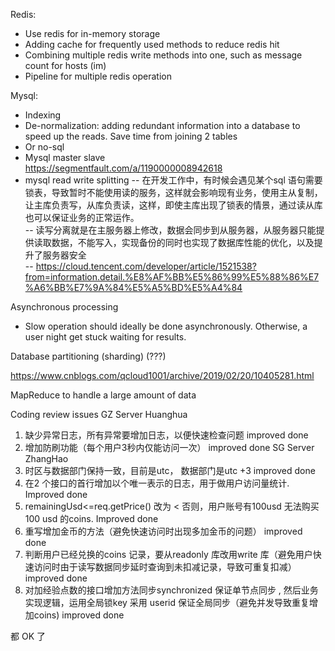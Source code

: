 Redis: 
- Use redis for in-memory storage
- Adding cache for frequently used methods to reduce redis hit
- Combining multiple redis write methods into one, such as message count for hosts (im)
- Pipeline for multiple redis operation

Mysql:
- Indexing
- De-normalization: adding redundant information into a database to speed up the reads. Save time from joining 2 tables
- Or no-sql
- Mysql master slave  
  https://segmentfault.com/a/1190000008942618  
- mysql read write splitting 
-- 在开发工作中，有时候会遇见某个sql 语句需要锁表，导致暂时不能使用读的服务，这样就会影响现有业务，使用主从复制，让主库负责写，从库负责读，这样，即使主库出现了锁表的情景，通过读从库也可以保证业务的正常运作。   
-- 读写分离就是在主服务器上修改，数据会同步到从服务器，从服务器只能提供读取数据，不能写入，实现备份的同时也实现了数据库性能的优化，以及提升了服务器安全  
-- https://cloud.tencent.com/developer/article/1521538?from=information.detail.%E8%AF%BB%E5%86%99%E5%88%86%E7%A6%BB%E7%9A%84%E5%A5%BD%E5%A4%84
   
Asynchronous processing
- Slow operation should ideally be done asynchronously. Otherwise, a user night get stuck waiting for results. 

Database partitioning (sharding) (???)

https://www.cnblogs.com/qcloud1001/archive/2019/02/20/10405281.html


MapReduce to handle a large amount of data 



Coding review issues
GZ Server Huanghua
1. 缺少异常日志，所有异常要增加日志，以便快速检查问题         improved done
2. 增加防刷功能（每个用户3秒内仅能访问一次）                        improved done
   SG Server  ZhangHao
1. 时区与数据部门保持一致，目前是utc， 数据部门是utc +3     improved done
2. 在2 个接口的首行增加以个唯一表示的日志，用于做用户访问量统计.    Improved done
3. remainingUsd<=req.getPrice() 改为 < 否则，用户账号有100usd 无法购买100 usd 的coins.   Improved done
4. 重写增加金币的方法（避免快速访问时出现多加金币的问题） improved done
5. 判断用户已经兑换的coins 记录，要从readonly 库改用write 库（避免用户快速访问时由于读写数据同步延时查询到未扣减记录，导致可重复扣减） improved done
6. 对加经验点数的接口增加方法同步synchronized 保证单节点同步 , 然后业务实现逻辑，运用全局锁key 采用 userid 保证全局同步（避免并发导致重复增加coins) improved done

都 OK 了
